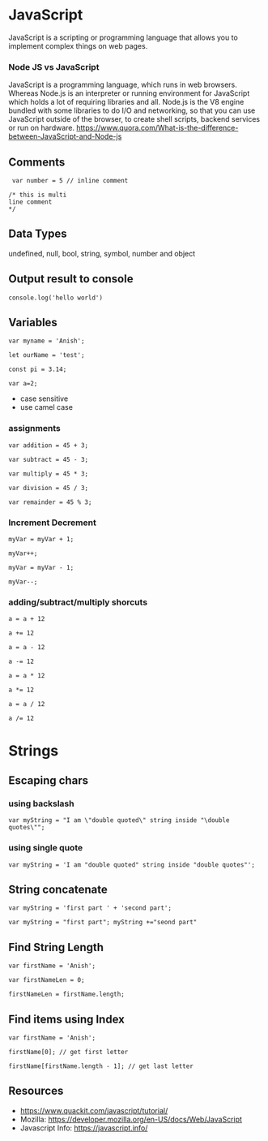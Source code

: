 # JavaScript

JavaScript is a scripting or programming language that allows you to implement complex things on web pages.

### Node JS vs JavaScript

JavaScript is a programming language, which runs in web browsers. Whereas Node.js is an interpreter or running environment for JavaScript which holds a lot of requiring libraries and all. Node.js is the V8 engine bundled with some libraries to do I/O and networking, so that you can use JavaScript outside of the browser, to create shell scripts, backend services or run on hardware. https://www.quora.com/What-is-the-difference-between-JavaScript-and-Node-js

## Comments

``` var number = 5 // inline comment```

```
/* this is multi
line comment
*/ 
```

## Data Types
undefined, null, bool, string, symbol, number and object

## Output result to console

```console.log('hello world')```

## Variables

``` var myname = 'Anish'; ```

```let ourName = 'test'; ```

``` const pi = 3.14; ```

```var a=2;```

- case sensitive
- use camel case 

### assignments

```var addition = 45 + 3;```

```var subtract = 45 - 3;```

```var multiply = 45 * 3;```

```var division = 45 / 3;```

```var remainder = 45 % 3;```
### Increment Decrement

```myVar = myVar + 1;```

```myVar++;```

```myVar = myVar - 1;```

```myVar--;```

### adding/subtract/multiply shorcuts
```a = a + 12```

```a += 12```

```a = a - 12```

```a -= 12```

```a = a * 12```

```a *= 12```

```a = a / 12```

```a /= 12```

# Strings

## Escaping chars

### using backslash
```var myString = "I am \"double quoted\" string inside "\double quotes\"";```
### using single quote
```var myString = 'I am "double quoted" string inside "double quotes"';```

## String concatenate

```var myString = 'first part ' + 'second part';```

```var myString = "first part"; myString +="seond part" ```

## Find String Length

```var firstName = 'Anish';```

```var firstNameLen = 0;```

```firstNameLen = firstName.length; ```

## Find items using Index
```var firstName = 'Anish';```

```firstName[0]; // get first letter```

```firstName[firstName.length - 1]; // get last letter```
## Resources
-  https://www.quackit.com/javascript/tutorial/
- Mozilla: https://developer.mozilla.org/en-US/docs/Web/JavaScript
- Javascript Info: https://javascript.info/
